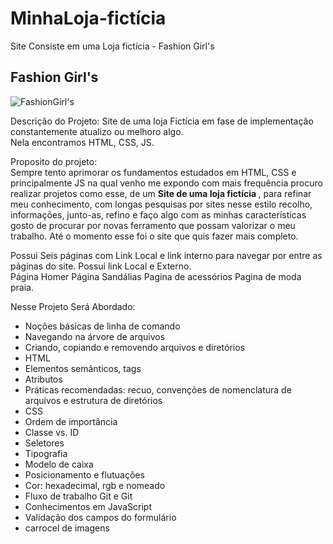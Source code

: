 # MinhaLoja-fictícia
Site Consiste em uma Loja fictícia - Fashion Girl's

<h2>Fashion <span>Girl's</span></h2>

![FashionGirl's](https://user-images.githubusercontent.com/88052519/173891633-b1db9e25-a8d7-45aa-8c38-6ab04d50019a.PNG)

Descrição do Projeto: 
Site de uma loja Fictícia em fase de implementação constantemente atualizo ou melhoro algo.
<br> Nela encontramos HTML, CSS, JS.

Proposito do projeto:<br>
Sempre tento aprimorar os fundamentos estudados em HTML, CSS e principalmente JS na qual venho me expondo com mais frequência
procuro realizar projetos como esse, de um <strong> Site de uma loja fictícia </strong>, para refinar meu conhecimento, com longas pesquisas por sites nesse estilo recolho, informações, junto-as, refino e faço algo com as minhas características gosto de procurar por novas 
ferramento que possam valorizar o meu trabalho. Até o momento esse foi o site que quis fazer mais completo.

Possui Seis páginas com Link Local e link interno para navegar por entre as páginas do site.
Possui link Local e Externo.<br>
Página Homer
Página Sandálias
Pagina de acessórios
Pagina de moda praia.


Nesse Projeto Será Abordado:
- Noções básicas de linha de comando
- Navegando na árvore de arquivos
- Criando, copiando e removendo arquivos e diretórios
- HTML
- Elementos semânticos, tags
- Atributos
- Práticas recomendadas: recuo, convenções de nomenclatura de arquivos e estrutura de diretórios
- CSS
- Ordem de importância
- Classe vs. ID
- Seletores
- Tipografia
- Modelo de caixa
- Posicionamento e flutuações
- Cor: hexadecimal, rgb e nomeado
- Fluxo de trabalho Git e Git
- Conhecimentos em JavaScript
- Validação dos campos do formulário
- carrocel de imagens 


